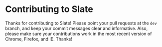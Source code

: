 # Contributing to Slate

Thanks for contributing to Slate! Please point your pull requests at the `dev` branch, and keep your commit messages clear and informative. Also, please make sure your contributions work in the most recent version of Chrome, Firefox, and IE. Thanks!